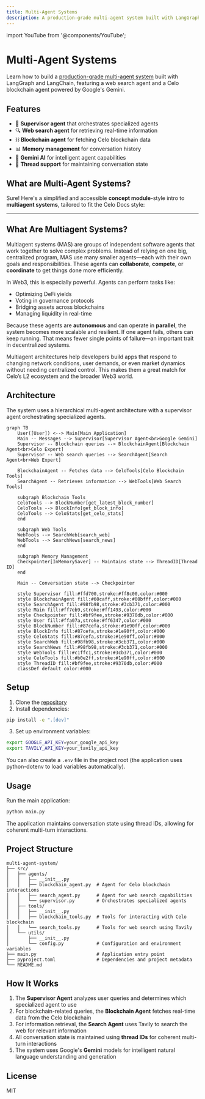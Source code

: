 ```yaml
---
title: Multi-Agent Systems
description: A production-grade multi-agent system built with LangGraph and LangChain, featuring a web search agent and a Celo blockchain agent powered by Google's Gemini.
---
```

import YouTube from '@components/YouTube';


# Multi-Agent Systems

Learn how to build a [production-grade multi-agent system](https://github.com/celo-org/example-multi-agent-system) built with LangGraph and LangChain, featuring a web search agent and a Celo blockchain agent powered by Google's Gemini.

<YouTube videoId="5bLZqf_YBmQ"/>

## Features

- 🤖 **Supervisor agent** that orchestrates specialized agents
- 🔍 **Web search agent** for retrieving real-time information
- ⛓️ **Blockchain agent** for fetching Celo blockchain data
- 📊 **Memory management** for conversation history
- 🤖 **Gemini AI** for intelligent agent capabilities
- 🧵 **Thread support** for maintaining conversation state

## What are Multi-Agent Systems?

Sure! Here's a simplified and accessible **concept module**-style intro to **multiagent systems**, tailored to fit the Celo Docs style:

---

## What Are Multiagent Systems?

Multiagent systems (MAS) are groups of independent software agents that work together to solve complex problems. Instead of relying on one big, centralized program, MAS use many smaller agents—each with their own goals and responsibilities. These agents can **collaborate**, **compete**, or **coordinate** to get things done more efficiently.

In Web3, this is especially powerful. Agents can perform tasks like:

* Optimizing DeFi yields
* Voting in governance protocols
* Bridging assets across blockchains
* Managing liquidity in real-time

Because these agents are **autonomous** and can operate in **parallel**, the system becomes more scalable and resilient. If one agent fails, others can keep running. That means fewer single points of failure—an important trait in decentralized systems.

Multiagent architectures help developers build apps that respond to changing network conditions, user demands, or even market dynamics without needing centralized control. This makes them a great match for Celo’s L2 ecosystem and the broader Web3 world.


## Architecture

The system uses a hierarchical multi-agent architecture with a supervisor agent orchestrating specialized agents.

```mermaid
graph TB
    User([User]) <--> Main[Main Application]
    Main -- Messages --> Supervisor[Supervisor Agent<br>Google Gemini]
    Supervisor -- Blockchain queries --> BlockchainAgent[Blockchain Agent<br>Celo Expert]
    Supervisor -- Web search queries --> SearchAgent[Search Agent<br>Web Expert]

    BlockchainAgent -- Fetches data --> CeloTools[Celo Blockchain Tools]
    SearchAgent -- Retrieves information --> WebTools[Web Search Tools]

    subgraph Blockchain Tools
    CeloTools --> BlockNumber[get_latest_block_number]
    CeloTools --> BlockInfo[get_block_info]
    CeloTools --> CeloStats[get_celo_stats]
    end

    subgraph Web Tools
    WebTools --> SearchWeb[search_web]
    WebTools --> SearchNews[search_news]
    end

    subgraph Memory Management
    Checkpointer[InMemorySaver] -- Maintains state --> ThreadID[Thread ID]
    end

    Main -- Conversation state --> Checkpointer

    style Supervisor fill:#ffd700,stroke:#ff8c00,color:#000
    style BlockchainAgent fill:#60caff,stroke:#00bfff,color:#000
    style SearchAgent fill:#98fb98,stroke:#3cb371,color:#000
    style Main fill:#ff7eb9,stroke:#ff1493,color:#000
    style Checkpointer fill:#bf9fee,stroke:#9370db,color:#000
    style User fill:#ffa07a,stroke:#ff6347,color:#000
    style BlockNumber fill:#87cefa,stroke:#1e90ff,color:#000
    style BlockInfo fill:#87cefa,stroke:#1e90ff,color:#000
    style CeloStats fill:#87cefa,stroke:#1e90ff,color:#000
    style SearchWeb fill:#98fb98,stroke:#3cb371,color:#000
    style SearchNews fill:#98fb98,stroke:#3cb371,color:#000
    style WebTools fill:#c1ffc1,stroke:#3cb371,color:#000
    style CeloTools fill:#b0e2ff,stroke:#1e90ff,color:#000
    style ThreadID fill:#bf9fee,stroke:#9370db,color:#000
    classDef default color:#000
```

## Setup

1. Clone the [repository](https://github.com/celo-org/example-multi-agent-system)
2. Install dependencies:

```bash
pip install -e ".[dev]"
```

3. Set up environment variables:

```bash
export GOOGLE_API_KEY=your_google_api_key
export TAVILY_API_KEY=your_tavily_api_key
```

You can also create a `.env` file in the project root (the application uses python-dotenv to load variables automatically).

## Usage

Run the main application:

```bash
python main.py
```

The application maintains conversation state using thread IDs, allowing for coherent multi-turn interactions.

## Project Structure

```
multi-agent-system/
├── src/
│   ├── agents/
│   │   ├── __init__.py
│   │   ├── blockchain_agent.py  # Agent for Celo blockchain interactions
│   │   ├── search_agent.py      # Agent for web search capabilities
│   │   └── supervisor.py        # Orchestrates specialized agents
│   ├── tools/
│   │   ├── __init__.py
│   │   ├── blockchain_tools.py  # Tools for interacting with Celo blockchain
│   │   └── search_tools.py      # Tools for web search using Tavily
│   └── utils/
│       ├── __init__.py
│       └── config.py            # Configuration and environment variables
├── main.py                      # Application entry point
├── pyproject.toml               # Dependencies and project metadata
└── README.md
```

## How It Works

1. The **Supervisor Agent** analyzes user queries and determines which specialized agent to use
2. For blockchain-related queries, the **Blockchain Agent** fetches real-time data from the Celo blockchain
3. For information retrieval, the **Search Agent** uses Tavily to search the web for relevant information
4. All conversation state is maintained using **thread IDs** for coherent multi-turn interactions
5. The system uses Google's **Gemini** models for intelligent natural language understanding and generation

## License

MIT